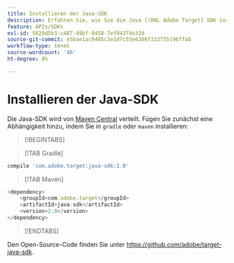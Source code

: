 ```yaml
---
title: Installieren der Java-SDK
description: Erfahren Sie, wie Sie die Java [!DNL Adobe Target] SDK installieren.
feature: APIs/SDKs
exl-id: 5828d5b3-c487-49bf-9458-7ef94374e32d
source-git-commit: e5bae1ac9485c3e1d7c55e6386f332755196ffab
workflow-type: tm+mt
source-wordcount: '46'
ht-degree: 0%

---
```


# Installieren der Java-SDK

Die Java-SDK wird von [Maven Central](https://search.maven.org/artifact/com.adobe.target/target-java-sdk) verteilt. Fügen Sie zunächst eine Abhängigkeit hinzu, indem Sie in `gradle` oder `maven` installieren:

>[!BEGINTABS]

>[!TAB Gradle]

```javascript {line-numbers="true"}
compile 'com.adobe.target:java-sdk:1.0'
```

>[!TAB Maven]

```javascript {line-numbers="true"}
<dependency>
    <groupId>com.adobe.target</groupId>
    <artifactId>java-sdk</artifactId>
    <version>2.0</version>
</dependency>
```

>[!ENDTABS]

Den Open-Source-Code finden Sie unter <https://github.com/adobe/target-java-sdk>.
